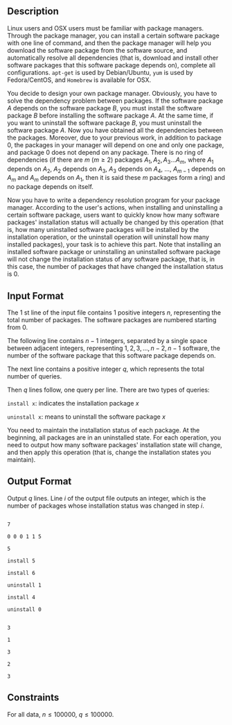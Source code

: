 ## Description

Linux users and OSX users must be familiar with package managers. Through the package manager, you can install a certain software package with one line of command, and then the package manager will help you download the software package from the software source, and automatically resolve all dependencies (that is, download and install other software packages that this software package depends on), complete all configurations. `apt-get` is used by Debian/Ubuntu, `yum` is used by Fedora/CentOS, and `Homebrew` is available for OSX.

You decide to design your own package manager. Obviously, you have to solve the dependency problem between packages. If the software package $A$ depends on the software package $B$, you must install the software package $B$ before installing the software package $A$. At the same time, if you want to uninstall the software package $B$, you must uninstall the software package $A$. Now you have obtained all the dependencies between the packages. Moreover, due to your previous work, in addition to package $0$, the packages in your manager will depend on one and only one package, and package $0$ does not depend on any package. There is no ring of dependencies (if there are $m$ ($m \geq 2$) packages $A_1,A_2,A_3\ldots A_m$, where $A_1$ depends on $A_2$, $A_2$ depends on $A_3$, $A_3$ depends on $A_4$, $\ldots$, $A_{m - 1}$ depends on $A_m$ and $A_m$ depends on $A_1$, then it is said these $m$ packages form a ring) and no package depends on itself.

Now you have to write a dependency resolution program for your package manager. According to the user's actions, when installing and uninstalling a certain software package, users want to quickly know how many software packages' installation status will actually be changed by this operation (that is, how many uninstalled software packages will be installed by the installation operation, or the uninstall operation will uninstall how many installed packages), your task is to achieve this part. Note that installing an installed software package or uninstalling an uninstalled software package will not change the installation status of any software package, that is, in this case, the number of packages that have changed the installation status is $0$.

## Input Format

The $1$ st line of the input file contains $1$ positive integers $n$, representing the total number of packages. The software packages are numbered starting from $0$.

The following line contains $n−1$ integers, separated by a single space between adjacent integers, representing $1, 2, 3, \ldots, n−2, n−1$ software, the number of the software package that this software package depends on.

The next line contains a positive integer $q$, which represents the total number of queries.
Then $q$ lines follow, one query per line. There are two types of queries:

`install x`: indicates the installation package $x$

`uninstall x`: means to uninstall the software package $x$

You need to maintain the installation status of each package. At the beginning, all packages are in an uninstalled state. For each operation, you need to output how many software packages' installation state will change, and then apply this operation (that is, change the installation states you maintain).

## Output Format

Output $q$ lines. Line $i$ of the output file outputs an integer, which is the number of packages whose installation status was changed in step $i$.

```input1
7
0 0 0 1 1 5
5
install 5
install 6
uninstall 1
install 4
uninstall 0
```
```output1
3
1
3
2
3
```

## Constraints

For all data, $n \leq 100000, \ q \leq 100000$.
